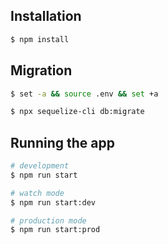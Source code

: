 ## Installation

```bash
$ npm install
```

## Migration
```bash
$ set -a && source .env && set +a

$ npx sequelize-cli db:migrate
```

## Running the app

```bash
# development
$ npm run start

# watch mode
$ npm run start:dev

# production mode
$ npm run start:prod
```
